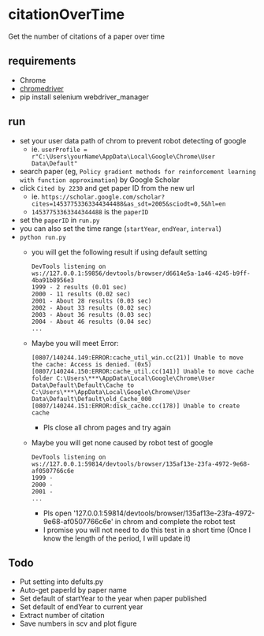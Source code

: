 # citationOverTime
Get the number of citations of a paper over time

## requirements
- Chrome
- [chromedriver](http://chromedriver.storage.googleapis.com/index.html?path=77.0.3865.10/)
- pip install selenium webdriver_manager

## run
- set your user data path of chrom to prevent robot detecting of google
  - ie. `userProfile = r"C:\Users\yourName\AppData\Local\Google\Chrome\User Data\Default"`
- search paper (eg, `Policy gradient methods for reinforcement learning with function approximation`) by Google Scholar
- click `Cited by 2230` and get paper ID from the new url 
  - ie. `https://scholar.google.com/scholar?cites=14537753363344344488&as_sdt=2005&sciodt=0,5&hl=en`
  - `14537753363344344488` is the `paperID`
- set the `paperID` in `run.py`
- you can also set the time range (`startYear`, `endYear`, `interval`)
- `python run.py`
  - you will get the following result if using default setting
    ```
    DevTools listening on ws://127.0.0.1:59856/devtools/browser/d6614e5a-1a46-4245-b9ff-4ba91b8956e3
    1999 - 2 results (0.01 sec)
    2000 - 11 results (0.02 sec)
    2001 - About 28 results (0.03 sec)
    2002 - About 33 results (0.02 sec)
    2003 - About 36 results (0.03 sec)
    2004 - About 46 results (0.04 sec)
    ...
    ```
   
   - Maybe you will meet Error:
      ```
      [0807/140244.149:ERROR:cache_util_win.cc(21)] Unable to move the cache: Access is denied. (0x5)
      [0807/140244.150:ERROR:cache_util.cc(141)] Unable to move cache folder C:\Users\***\AppData\Local\Google\Chrome\User Data\Default\Default\Cache to C:\Users\***\AppData\Local\Google\Chrome\User Data\Default\Default\old_Cache_000
      [0807/140244.151:ERROR:disk_cache.cc(178)] Unable to create cache
      ```
      - Pls close all chrom pages and try again
    
    - Maybe you will get none caused by robot test of google
      ```
      DevTools listening on ws://127.0.0.1:59814/devtools/browser/135af13e-23fa-4972-9e68-af0507766c6e
      1999 -
      2000 -
      2001 -
      ...
      ```
       - Pls open '127.0.0.1:59814/devtools/browser/135af13e-23fa-4972-9e68-af0507766c6e' in chrom and complete the robot test
       - I promise you will not need to do this test in a short time (Once I know the length of the period, I will update it)
  
 ## Todo
 - Put setting into defults.py
 - Auto-get paperId by paper name 
 - Set default of startYear to the year when paper published
 - Set default of endYear to current year
 - Extract number of citation
 - Save numbers in scv and plot figure 
